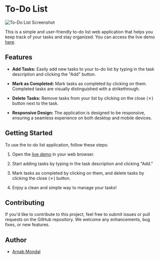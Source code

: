 # To-Do List

![To-Do List Screenshot](https://i.imgur.com/dtJFXri.jpg)

This is a simple and user-friendly to-do list web application that helps you keep track of your tasks and stay organized. You can access the live demo [here](https://codewarnab.github.io/todolist/).

## Features

- **Add Tasks:** Easily add new tasks to your to-do list by typing in the task description and clicking the "Add" button.

- **Mark as Completed:** Mark tasks as completed by clicking on them. Completed tasks are visually distinguished with a strikethrough.

- **Delete Tasks:** Remove tasks from your list by clicking on the close (✗) button next to the task.

- **Responsive Design:** The application is designed to be responsive, ensuring a seamless experience on both desktop and mobile devices.

## Getting Started

To use the to-do list application, follow these steps:

1. Open the [live demo](https://codewarnab.github.io/todolist/) in your web browser.

2. Start adding tasks by typing in the task description and clicking "Add."

3. Mark tasks as completed by clicking on them, and delete tasks by clicking the close (✗) button.

4. Enjoy a clean and simple way to manage your tasks!

## Contributing

If you'd like to contribute to this project, feel free to submit issues or pull requests on the GitHub repository. We welcome any enhancements, bug fixes, or new features.

## Author

- [Arnab Mondal](https://github.com/codewarnab)



